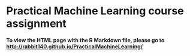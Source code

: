 # Practical Machine Learning course assignment

**To view the HTML page with the R Markdown file, please go to http://rabbit140.github.io/PracticalMachineLearning/**
